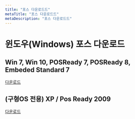 ```yaml
---
title: "포스 다운로드드"
metaTitle: "포스 다운로드드"
metaDescription: "포스 다운로드드"
---
```


# 윈도우(Windows) 포스 다운로드

## Win 7, Win 10, POSReady 7, POSReady 8, Embeded Standard 7
[다운로드](http://app.koapp.com/d.html?appcode=19)


## (구형OS 전용) XP / Pos Ready 2009
[다운로드](http://app.koapp.com/d.html?appcode=22)
